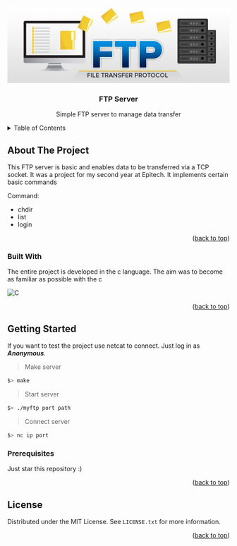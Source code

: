 <a name="readme-top"></a>




<!-- PROJECT SHIELDS -->



<!-- PROJECT LOGO -->
<br />
<div align="center">
  <a href="https://github.com/othneildrew/Best-README-Template">
    <img src="ftp-2.jpg" alt="Logo">
  </a>

  <h3 align="center">FTP Server</h3>

  <p align="center">
    Simple FTP server to manage data transfer
  </p>
</div>



<!-- TABLE OF CONTENTS -->
<details>
  <summary>Table of Contents</summary>
  <ol>
    <li>
      <a href="#about-the-project">About The Project</a>
      <ul>
        <li><a href="#built-with">Built With</a></li>
      </ul>
    </li>
    <li>
      <a href="#getting-started">Getting Started</a>
      <ul>
        <li><a href="#prerequisites">Prerequisites</a></li>
        <li><a href="#installation">Installation</a></li>
      </ul>
    </li>
    <li><a href="#usage">Usage</a></li>
    <li><a href="#roadmap">Roadmap</a></li>
    <li><a href="#contributing">Contributing</a></li>
    <li><a href="#license">License</a></li>
    <li><a href="#contact">Contact</a></li>
    <li><a href="#acknowledgments">Acknowledgments</a></li>
  </ol>
</details>



<!-- ABOUT THE PROJECT -->
## About The Project

This FTP server is basic and enables data to be transferred via a TCP socket. It was a project for my second year at Epitech.
It implements certain basic commands

Command:
* chdir
* list
* login

<p align="right">(<a href="#readme-top">back to top</a>)</p>



### Built With

The entire project is developed in the c language. The aim was to become as familiar as possible with the c

![C](https://img.shields.io/badge/C-A8B9CC.svg?style=for-the-badge&logo=C&logoColor=black)


<p align="right">(<a href="#readme-top">back to top</a>)</p>



<!-- GETTING STARTED -->
## Getting Started

If you want to test the project use netcat to connect. Just log in as ***Anonymous***. 

> Make server
```sh
$> make
```

> Start server
```sh
$> ./myftp port path
```

> Connect server
```sh
$> nc ip port
```

### Prerequisites

Just star this repository :)



<p align="right">(<a href="#readme-top">back to top</a>)</p>





<!-- LICENSE -->
## License

Distributed under the MIT License. See `LICENSE.txt` for more information.

<p align="right">(<a href="#readme-top">back to top</a>)</p>






<!-- MARKDOWN LINKS & IMAGES -->
<!-- https://www.markdownguide.org/basic-syntax/#reference-style-links -->
[contributors-shield]: https://img.shields.io/github/contributors/othneildrew/Best-README-Template.svg?style=for-the-badge
[contributors-url]: https://github.com/othneildrew/Best-README-Template/graphs/contributors
[forks-shield]: https://img.shields.io/github/forks/othneildrew/Best-README-Template.svg?style=for-the-badge
[forks-url]: https://github.com/othneildrew/Best-README-Template/network/members
[stars-shield]: https://img.shields.io/github/stars/othneildrew/Best-README-Template.svg?style=for-the-badge
[stars-url]: https://github.com/othneildrew/Best-README-Template/stargazers
[issues-shield]: https://img.shields.io/github/issues/othneildrew/Best-README-Template.svg?style=for-the-badge
[issues-url]: https://github.com/othneildrew/Best-README-Template/issues
[license-shield]: https://img.shields.io/github/license/othneildrew/Best-README-Template.svg?style=for-the-badge
[license-url]: https://github.com/othneildrew/Best-README-Template/blob/master/LICENSE.txt
[linkedin-shield]: https://img.shields.io/badge/-LinkedIn-black.svg?style=for-the-badge&logo=linkedin&colorB=555
[linkedin-url]: https://linkedin.com/in/othneildrew
[product-screenshot]: images/screenshot.png
[Next.js]: https://img.shields.io/badge/next.js-000000?style=for-the-badge&logo=nextdotjs&logoColor=white
[C-url]: https://img.shields.io/badge/C-A8B9CC.svg?style=for-the-badge&logo=C&logoColor=black

